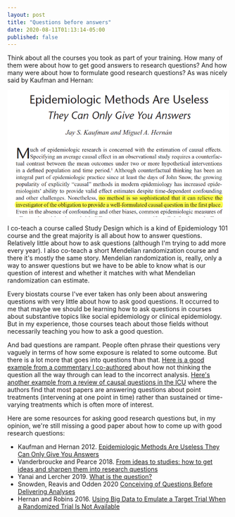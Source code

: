 ```yaml
---
layout: post
title: "Questions before answers"
date: 2020-08-11T01:13:14-05:00
published: false
---
```


Think about all the courses you took as part of your training. How many of them were about how to get good answers to research questions? And how many were about how to formulate good research questions? As was nicely said by Kaufman and Hernan:


[![](useless.png)](https://journals.lww.com/epidem/Fulltext/2012/11000/Commentary___Epidemiologic_Methods_Are_UselessThey.3.aspx)

I co-teach a course called Study Design which is a kind of Epidemiology 101 course and the great majority is all about how to answer questions. Relatively little about how to ask questions (although I'm trying to add more every year). I also co-teach a short Mendelian randomization course and there it's mostly the same story. Mendelian randomization is, really, only a way to answer questions but we have to be able to know what is our question of interest and whether it matches with what Mendelian randomization can estimate. 

Every biostats course I've ever taken has only been about answering questions with very little about how to ask good questions. It occurred to me that maybe we should be learning how to ask questions in courses about substantive topics like social epidemiology or clinical epidemiology. But in my experience, those courses teach about those fields without necessarily teaching you how to ask a good question.

And bad questions are rampant. People often phrase their questions very vaguely in terms of how some exposure is related to some outcome. But there is a lot more that goes into questions than that. [Here is a good example from a commentary I co-authored](https://pubmed.ncbi.nlm.nih.gov/37857434/) about how not thinking the question all the way through can lead to the incorrect analysis. [Here's another example from a review of causal questions in the ICU](https://pubmed.ncbi.nlm.nih.gov/38012221/) where the authors find that most papers are answering questions about point treatments (intervening at one point in time) rather than sustained or time-varying treatments which is often more of interest. 

Here are some resources for asking good research questions but, in my opinion, we're still missing a good paper about how to come up with good research questions:

- Kaufman and Hernan 2012. [Epidemiologic Methods Are Useless They Can Only Give You Answers](https://journals.lww.com/epidem/Fulltext/2012/11000/Commentary___Epidemiologic_Methods_Are_UselessThey.3.aspx)
- Vanderbroucke and Pearce 2018. [From ideas to studies: how to get ideas and sharpen them into research questions](https://www.ncbi.nlm.nih.gov/pmc/articles/PMC5846748/)
- Yanai and Lercher 2019. [What is the question?](https://genomebiology.biomedcentral.com/articles/10.1186/s13059-019-1902-1)
- Snowden, Reavis and Odden 2020 [Conceiving of Questions Before Delivering Analyses](https://pubmed.ncbi.nlm.nih.gov/32501813/)
- Hernan and Robins 2016. [Using Big Data to Emulate a Target Trial When a Randomized Trial Is Not Available](https://pubmed.ncbi.nlm.nih.gov/26994063/)



